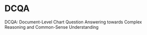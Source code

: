 # DCQA
DCQA: Document-Level Chart Question Answering towards Complex Reasoning and Common-Sense Understanding
